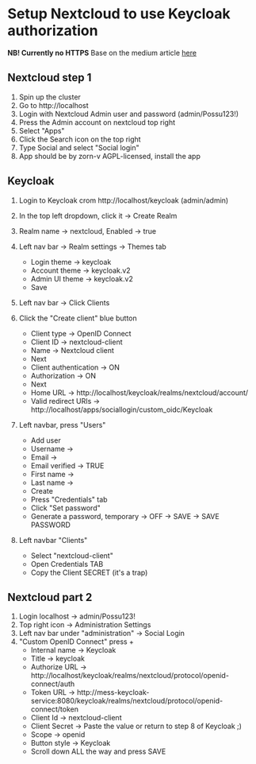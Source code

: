 # Setup Nextcloud to use Keycloak authorization

**NB! Currently no HTTPS**
Base on the medium article [here](https://medium.com/@laurent.roffe_24715/keycloak-integrated-with-nextcloud-in-a-kubernetes-cluster-f6d5c5f25fb0)

## Nextcloud step 1

1. Spin up the cluster
2. Go to http://localhost
3. Login with Nextcloud Admin user and password (admin/Possu123!)
4. Press the Admin account on nextcloud top right
5. Select "Apps"
6. Click the Search icon on the top right
7. Type Social and select "Social login"
8. App should be by zorn-v AGPL-licensed, install the app

## Keycloak

1. Login to Keycloak crom http://localhost/keycloak (admin/admin)
2. In the top left dropdown, click it -> Create Realm
3. Realm name -> nextcloud, Enabled -> true
4. Left nav bar -> Realm settings -> Themes tab

   - Login theme -> keycloak
   - Account theme -> keycloak.v2
   - Admin UI theme -> keycloak.v2
   - Save

5. Left nav bar -> Click Clients
6. Click the "Create client" blue button

   - Client type -> OpenID Connect
   - Client ID -> nextcloud-client
   - Name -> Nextcloud client
   - Next
   - Client authentication -> ON
   - Authorization -> ON
   - Next
   - Home URL -> http://localhost/keycloak/realms/nextcloud/account/
   - Valid redirect URIs -> http://localhost/apps/sociallogin/custom_oidc/Keycloak

7. Left navbar, press "Users"

   - Add user
   - Username -> <choose username>
   - Email -> <choose email>
   - Email verified -> TRUE
   - First name -> <choose firstName>
   - Last name -> <choose lastName>
   - Create
   - Press "Credentials" tab
   - Click "Set password"
   - Generate a password, temporary -> OFF -> SAVE -> SAVE PASSWORD

8. Left navbar "Clients"

   - Select "nextcloud-client"
   - Open Credentials TAB
   - Copy the Client SECRET (it's a trap)

## Nextcloud part 2

1. Login localhost -> admin/Possu123!
2. Top right icon -> Administration Settings
3. Left nav bar under "administration" -> Social Login
4. "Custom OpenID Connect" press +
   - Internal name -> Keycloak
   - Title -> keycloak
   - Authorize URL -> http://localhost/keycloak/realms/nextcloud/protocol/openid-connect/auth
   - Token URL -> http://mess-keycloak-service:8080/keycloak/realms/nextcloud/protocol/openid-connect/token
   - Client Id -> nextcloud-client
   - Client Secret -> Paste the value or return to step 8 of Keycloak ;)
   - Scope -> openid
   - Button style -> Keycloak
   - Scroll down ALL the way and press SAVE
